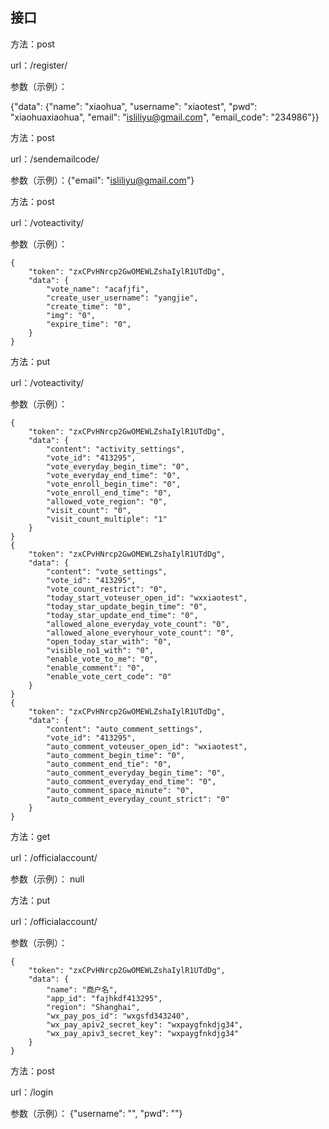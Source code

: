 ## 接口

方法：post

url：/register/

参数（示例）：

{"data": {"name": "xiaohua", "username": "xiaotest", "pwd": "xiaohuaxiaohua", "email": "isliliyu@gmail.com", "email_code": "234986"}}



方法：post

url：/sendemailcode/

参数（示例）：{"email": "isliliyu@gmail.com"}


方法：post

url：/voteactivity/

参数（示例）：
```
{
    "token": "zxCPvHNrcp2GwOMEWLZshaIylR1UTdDg",
    "data": {
        "vote_name": "acafjfi",
        "create_user_username": "yangjie",
        "create_time": "0",
        "img": "0",
        "expire_time": "0",
    }
}
```


方法：put

url：/voteactivity/

参数（示例）：
```
{
    "token": "zxCPvHNrcp2GwOMEWLZshaIylR1UTdDg",
    "data": {
        "content": "activity_settings",
        "vote_id": "413295",
        "vote_everyday_begin_time": "0",
        "vote_everyday_end_time": "0",
        "vote_enroll_begin_time": "0",
        "vote_enroll_end_time": "0",
        "allowed_vote_region": "0",
        "visit_count": "0",
        "visit_count_multiple": "1"
    }
}
{
    "token": "zxCPvHNrcp2GwOMEWLZshaIylR1UTdDg",
    "data": {
        "content": "vote_settings",
        "vote_id": "413295",
        "vote_count_restrict": "0",
        "today_start_voteuser_open_id": "wxxiaotest",
        "today_star_update_begin_time": "0",
        "today_star_update_end_time": "0",
        "allowed_alone_everyday_vote_count": "0",
        "allowed_alone_everyhour_vote_count": "0",
        "open_today_star_with": "0",
		"visible_no1_with": "0",
		"enable_vote_to_me": "0",
		"enable_comment": "0",
		"enable_vote_cert_code": "0"
    }
}
{
    "token": "zxCPvHNrcp2GwOMEWLZshaIylR1UTdDg",
    "data": {
        "content": "auto_comment_settings",
        "vote_id": "413295",
        "auto_comment_voteuser_open_id": "wxiaotest",
        "auto_comment_begin_time": "0",
        "auto_comment_end_tie": "0",
        "auto_comment_everyday_begin_time": "0",
        "auto_comment_everyday_end_time": "0",
        "auto_comment_space_minute": "0",
        "auto_comment_everyday_count_strict": "0"
    }
}
```



方法：get

url：/officialaccount/

参数（示例）：
null



方法：put

url：/officialaccount/

参数（示例）：
```
{
    "token": "zxCPvHNrcp2GwOMEWLZshaIylR1UTdDg",
    "data": {
        "name": "商户名",
        "app_id": "fajhkdf413295",
        "region": "Shanghai",
        "wx_pay_pos_id": "wxgsfd343240",
        "wx_pay_apiv2_secret_key": "wxpaygfnkdjg34",
        "wx_pay_apiv3_secret_key": "wxpaygfnkdjg34"
    }
}
```



方法：post

url：/login

参数（示例）：
{"username": "", "pwd": ""}




